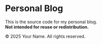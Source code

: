 # Personal Blog

This is the source code for my personal blog.  
**Not intended for reuse or redistribution.**

© 2025 Your Name. All rights reserved.
